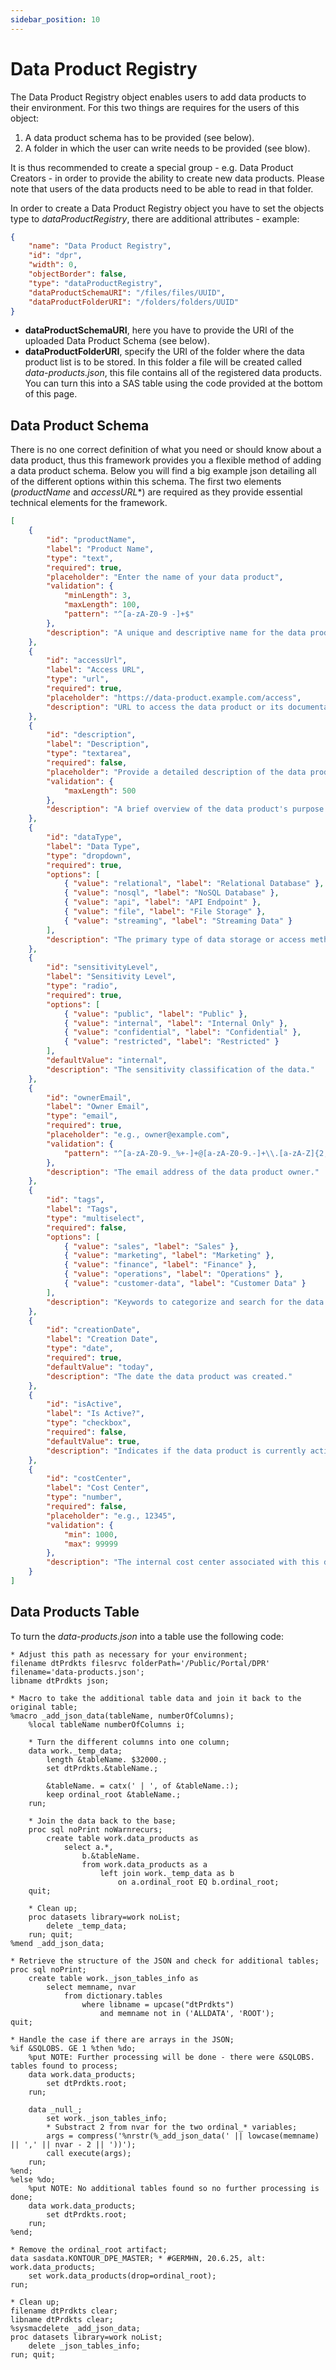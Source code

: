 ```yaml
---
sidebar_position: 10
---
```


# Data Product Registry

The Data Product Registry object enables users to add data products to their environment. For this two things are requires for the users of this object:

1. A data product schema has to be provided (see below).
2. A folder in which the user can write needs to be provided (see blow).

It is thus recommended to create a special group - e.g. Data Product Creators - in order to provide the ability to create new data products. Please note that users of the data products need to be able to read in that folder.

In order to create a Data Product Registry object you have to set the objects type to *dataProductRegistry*, there are additional attributes - example:
```json
{
    "name": "Data Product Registry",
    "id": "dpr",
    "width": 0,
    "objectBorder": false,
    "type": "dataProductRegistry",
    "dataProductSchemaURI": "/files/files/UUID",
    "dataProductFolderURI": "/folders/folders/UUID"
}
```
- **dataProductSchemaURI**, here you have to provide the URI of the uploaded Data Product Schema (see below).
- **dataProductFolderURI**, specify the URI of the folder where the data product list is to be stored. In this folder a file will be created called *data-products.json*, this file contains all of the registered data products. You can turn this into a SAS table using the code provided at the bottom of this page.

## Data Product Schema

There is no one correct definition of what you need or should know about a data product, thus this framework provides you a flexible method of adding a data product schema. Below you will find a big example json detailing all of the different options within this schema. The first two elements (*productName* and *accessURL**) are required as they provide essential technical elements for the framework.

```json
[
    {
        "id": "productName",
        "label": "Product Name",
        "type": "text",
        "required": true,
        "placeholder": "Enter the name of your data product",
        "validation": {
            "minLength": 3,
            "maxLength": 100,
            "pattern": "^[a-zA-Z0-9 -]+$"
        },
        "description": "A unique and descriptive name for the data product."
    },
    {
        "id": "accessUrl",
        "label": "Access URL",
        "type": "url",
        "required": true,
        "placeholder": "https://data-product.example.com/access",
        "description": "URL to access the data product or its documentation."
    },
    {
        "id": "description",
        "label": "Description",
        "type": "textarea",
        "required": false,
        "placeholder": "Provide a detailed description of the data product",
        "validation": {
            "maxLength": 500
        },
        "description": "A brief overview of the data product's purpose and content."
    },
    {
        "id": "dataType",
        "label": "Data Type",
        "type": "dropdown",
        "required": true,
        "options": [
            { "value": "relational", "label": "Relational Database" },
            { "value": "nosql", "label": "NoSQL Database" },
            { "value": "api", "label": "API Endpoint" },
            { "value": "file", "label": "File Storage" },
            { "value": "streaming", "label": "Streaming Data" }
        ],
        "description": "The primary type of data storage or access method."
    },
    {
        "id": "sensitivityLevel",
        "label": "Sensitivity Level",
        "type": "radio",
        "required": true,
        "options": [
            { "value": "public", "label": "Public" },
            { "value": "internal", "label": "Internal Only" },
            { "value": "confidential", "label": "Confidential" },
            { "value": "restricted", "label": "Restricted" }
        ],
        "defaultValue": "internal",
        "description": "The sensitivity classification of the data."
    },
    {
        "id": "ownerEmail",
        "label": "Owner Email",
        "type": "email",
        "required": true,
        "placeholder": "e.g., owner@example.com",
        "validation": {
            "pattern": "^[a-zA-Z0-9._%+-]+@[a-zA-Z0-9.-]+\\.[a-zA-Z]{2,}$"
        },
        "description": "The email address of the data product owner."
    },
    {
        "id": "tags",
        "label": "Tags",
        "type": "multiselect",
        "required": false,
        "options": [
            { "value": "sales", "label": "Sales" },
            { "value": "marketing", "label": "Marketing" },
            { "value": "finance", "label": "Finance" },
            { "value": "operations", "label": "Operations" },
            { "value": "customer-data", "label": "Customer Data" }
        ],
        "description": "Keywords to categorize and search for the data product."
    },
    {
        "id": "creationDate",
        "label": "Creation Date",
        "type": "date",
        "required": true,
        "defaultValue": "today",
        "description": "The date the data product was created."
    },
    {
        "id": "isActive",
        "label": "Is Active?",
        "type": "checkbox",
        "required": false,
        "defaultValue": true,
        "description": "Indicates if the data product is currently active."
    },
    {
        "id": "costCenter",
        "label": "Cost Center",
        "type": "number",
        "required": false,
        "placeholder": "e.g., 12345",
        "validation": {
            "min": 1000,
            "max": 99999
        },
        "description": "The internal cost center associated with this data product."
    }
]
```

## Data Products Table

To turn the *data-products.json* into a table use the following code:

```sas
* Adjust this path as necessary for your environment;
filename dtPrdkts filesrvc folderPath='/Public/Portal/DPR' filename='data-products.json';
libname dtPrdkts json;

* Macro to take the additional table data and join it back to the original table;
%macro _add_json_data(tableName, numberOfColumns);
    %local tableName numberOfColumns i;
    
    * Turn the different columns into one column;
    data work._temp_data;
        length &tableName. $32000.;
        set dtPrdkts.&tableName.;

        &tableName. = catx(' | ', of &tableName.:);
        keep ordinal_root &tableName.;
    run;

    * Join the data back to the base;
    proc sql noPrint noWarnrecurs;
        create table work.data_products as
            select a.*,
                b.&tableName.
                from work.data_products as a
                    left join work._temp_data as b
                        on a.ordinal_root EQ b.ordinal_root;
    quit;

    * Clean up;
    proc datasets library=work noList;
        delete _temp_data;
    run; quit;
%mend _add_json_data;

* Retrieve the structure of the JSON and check for additional tables;
proc sql noPrint;
    create table work._json_tables_info as
        select memname, nvar
            from dictionary.tables
                where libname = upcase("dtPrdkts")
                    and memname not in ('ALLDATA', 'ROOT');
quit;

* Handle the case if there are arrays in the JSON;
%if &SQLOBS. GE 1 %then %do;
    %put NOTE: Further processing will be done - there were &SQLOBS. tables found to process;
    data work.data_products;
        set dtPrdkts.root;
    run;
    
    data _null_;
        set work._json_tables_info;
        * Substract 2 from nvar for the two ordinal_* variables;
        args = compress('%nrstr(%_add_json_data(' || lowcase(memname) || ',' || nvar - 2 || '))');
        call execute(args);
    run;
%end;
%else %do;
    %put NOTE: No additional tables found so no further processing is done;
    data work.data_products;
        set dtPrdkts.root;
    run;
%end;

* Remove the ordinal_root artifact;
data sasdata.KONTOUR_DPE_MASTER; * #GERMHN, 20.6.25, alt: work.data_products;
    set work.data_products(drop=ordinal_root);
run;

* Clean up;
filename dtPrdkts clear;
libname dtPrdkts clear;
%sysmacdelete _add_json_data;
proc datasets library=work noList;
    delete _json_tables_info;
run; quit;
```